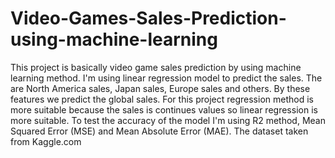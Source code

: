# Video-Games-Sales-Prediction-using-machine-learning
This project is basically video game sales prediction by using machine learning method. I'm using linear regression model to predict the sales. The are North America sales, Japan sales, Europe sales and others. By these features we predict the global sales. For this project regression method is more suitable because the sales is continues values so linear regression is more suitable. To test the accuracy of the model I'm using R2 method, Mean Squared Error (MSE) and Mean Absolute Error (MAE). The dataset taken from Kaggle.com
